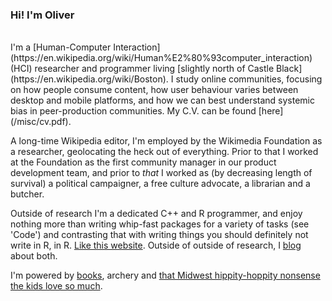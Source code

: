 <h3>Hi! I'm Oliver</h3>  
<br/>
I'm a [Human-Computer Interaction](https://en.wikipedia.org/wiki/Human%E2%80%93computer_interaction) (HCI) researcher and programmer
living [slightly north of Castle Black](https://en.wikipedia.org/wiki/Boston). I study online communities, focusing on
how people consume content, how user behaviour varies between desktop and mobile platforms, and how we can best understand systemic bias in peer-production communities. My C.V. can be found [here](/misc/cv.pdf).

A long-time Wikipedia editor, I'm employed by the Wikimedia Foundation as a researcher, geolocating the heck out of everything. Prior to that I worked at the Foundation as the first community manager in our product development team, and prior to *that* I worked as (by decreasing length of survival) a political campaigner, a free culture advocate, a librarian and a butcher.

Outside of research I'm a dedicated C++ and R programmer, and enjoy nothing more than writing whip-fast packages for a variety of tasks (see 'Code') and contrasting that with writing things you should definitely not write in R, in R. [Like this website](https://github.com/Ironholds/irrefrangible). Outside of outside of research, I [blog](./blog/) about both.

I'm powered by [books](https://www.goodreads.com/user/show/8532388-oliver), archery and [that Midwest hippity-hoppity nonsense the kids love so much](https://en.wikipedia.org/wiki/Twin_Cities_hip_hop).
